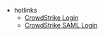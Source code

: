 * hotlinks
  * [CrowdStrike Login](https://falcon.crowdstrike.com/login)
  * [CrowdStrike SAML Login](https://falcon.crowdstrike.com/login/sso)